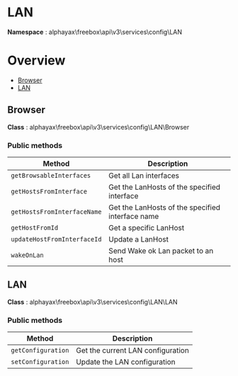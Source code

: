 # LAN

**Namespace**  : alphayax\freebox\api\v3\services\config\LAN

# Overview

- [Browser](LAN.md#Browser)
- [LAN](LAN.md#LAN)


<a name="Browser"></a>
## Browser

**Class**  : alphayax\freebox\api\v3\services\config\LAN\Browser

### Public methods

| Method | Description |
|---|---|
| `getBrowsableInterfaces` | Get all Lan interfaces | 
| `getHostsFromInterface` | Get the LanHosts of the specified interface | 
| `getHostsFromInterfaceName` | Get the LanHosts of the specified interface name | 
| `getHostFromId` | Get a specific LanHost | 
| `updateHostFromInterfaceId` | Update a LanHost | 
| `wakeOnLan` | Send Wake ok Lan packet to an host | 

<a name="LAN"></a>
## LAN

**Class**  : alphayax\freebox\api\v3\services\config\LAN\LAN

### Public methods

| Method | Description |
|---|---|
| `getConfiguration` | Get the current LAN configuration | 
| `setConfiguration` | Update the LAN configuration | 
